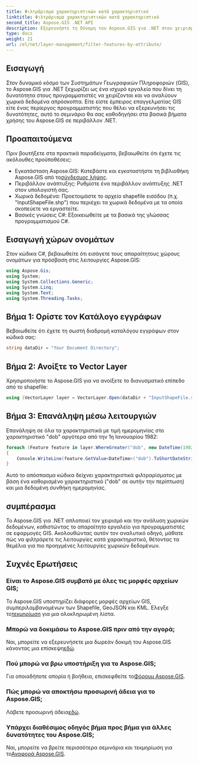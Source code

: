 ```yaml
---
title: Φιλτράρισμα χαρακτηριστικών κατά χαρακτηριστικό
linktitle: Φιλτράρισμα χαρακτηριστικών κατά χαρακτηριστικό
second_title: Aspose.GIS .NET API
description: Εξερευνήστε τη δύναμη του Aspose.GIS για .NET στον χειρισμό χωρικών δεδομένων. Φιλτράρετε τις λειτουργίες χωρίς κόπο, βελτιώνετε τις εφαρμογές GIS και ενισχύετε την παραγωγικότητα.
type: docs
weight: 21
url: /el/net/layer-management/filter-features-by-attribute/
---
```

## Εισαγωγή
Στον δυναμικό κόσμο των Συστημάτων Γεωγραφικών Πληροφοριών (GIS), το Aspose.GIS για .NET ξεχωρίζει ως ένα ισχυρό εργαλείο που δίνει τη δυνατότητα στους προγραμματιστές να χειρίζονται και να αναλύουν χωρικά δεδομένα απρόσκοπτα. Είτε είστε έμπειρος επαγγελματίας GIS είτε ένας περίεργος προγραμματιστής που θέλει να εξερευνήσει τις δυνατότητες, αυτό το σεμινάριο θα σας καθοδηγήσει στα βασικά βήματα χρήσης του Aspose.GIS σε περιβάλλον .NET.
## Προαπαιτούμενα
Πριν βουτήξετε στα πρακτικά παραδείγματα, βεβαιωθείτε ότι έχετε τις ακόλουθες προϋποθέσεις:
-  Εγκατάσταση Aspose.GIS: Κατεβάστε και εγκαταστήστε τη βιβλιοθήκη Aspose.GIS από το[σύνδεσμος λήψης](https://releases.aspose.com/gis/net/).
- Περιβάλλον ανάπτυξης: Ρυθμίστε ένα περιβάλλον ανάπτυξης .NET στον υπολογιστή σας.
- Χωρικά δεδομένα: Προετοιμάστε το αρχείο shapefile εισόδου (π.χ. "InputShapeFile.shp") που περιέχει τα χωρικά δεδομένα με τα οποία σκοπεύετε να εργαστείτε.
- Βασικές γνώσεις C#: Εξοικειωθείτε με τα βασικά της γλώσσας προγραμματισμού C#.
## Εισαγωγή χώρων ονομάτων
Στον κώδικα C#, βεβαιωθείτε ότι εισάγετε τους απαραίτητους χώρους ονομάτων για πρόσβαση στις λειτουργίες Aspose.GIS:
```csharp
using Aspose.Gis;
using System;
using System.Collections.Generic;
using System.Linq;
using System.Text;
using System.Threading.Tasks;
```
## Βήμα 1: Ορίστε τον Κατάλογο εγγράφων
Βεβαιωθείτε ότι έχετε τη σωστή διαδρομή καταλόγου εγγράφων στον κώδικά σας:
```csharp
string dataDir = "Your Document Directory";
```
## Βήμα 2: Ανοίξτε το Vector Layer
Χρησιμοποιήστε το Aspose.GIS για να ανοίξετε το διανυσματικό επίπεδο από το shapefile:
```csharp
using (VectorLayer layer = VectorLayer.Open(dataDir + "InputShapeFile.shp", Drivers.Shapefile))
```
## Βήμα 3: Επανάληψη μέσω λειτουργιών
Επανάληψη σε όλα τα χαρακτηριστικά με τιμή ημερομηνίας στο χαρακτηριστικό "dob" αργότερα από την 1η Ιανουαρίου 1982:
```csharp
foreach (Feature feature in layer.WhereGreater("dob", new DateTime(1982, 1, 1, 0, 0, 0)))
{
    Console.WriteLine(feature.GetValue<DateTime>("dob").ToShortDateString());
}
```
Αυτό το απόσπασμα κώδικα δείχνει χαρακτηριστικά φιλτραρίσματος με βάση ένα καθορισμένο χαρακτηριστικό ("dob" σε αυτήν την περίπτωση) και μια δεδομένη συνθήκη ημερομηνίας.
## συμπέρασμα
Το Aspose.GIS για .NET απλοποιεί τον χειρισμό και την ανάλυση χωρικών δεδομένων, καθιστώντας το απαραίτητο εργαλείο για προγραμματιστές σε εφαρμογές GIS. Ακολουθώντας αυτόν τον αναλυτικό οδηγό, μάθατε πώς να φιλτράρετε τις λειτουργίες κατά χαρακτηριστικό, θέτοντας τα θεμέλια για πιο προηγμένες λειτουργίες χωρικών δεδομένων.
## Συχνές Ερωτήσεις
### Είναι το Aspose.GIS συμβατό με όλες τις μορφές αρχείων GIS;
 Το Aspose.GIS υποστηρίζει διάφορες μορφές αρχείων GIS, συμπεριλαμβανομένων των Shapefile, GeoJSON και KML. Ελεγξε το[τεκμηρίωση](https://reference.aspose.com/gis/net/) για μια ολοκληρωμένη λίστα.
### Μπορώ να δοκιμάσω το Aspose.GIS πριν από την αγορά;
 Ναι, μπορείτε να εξερευνήσετε μια δωρεάν δοκιμή του Aspose.GIS κάνοντας μια επίσκεψη[εδώ](https://releases.aspose.com/).
### Πού μπορώ να βρω υποστήριξη για το Aspose.GIS;
 Για οποιαδήποτε απορία ή βοήθεια, επισκεφθείτε το[Φόρουμ Aspose.GIS](https://forum.aspose.com/c/gis/33).
### Πώς μπορώ να αποκτήσω προσωρινή άδεια για το Aspose.GIS;
 Λάβετε προσωρινή άδεια[εδώ](https://purchase.aspose.com/temporary-license/).
### Υπάρχει διαθέσιμος οδηγός βήμα προς βήμα για άλλες δυνατότητες του Aspose.GIS;
 Ναι, μπορείτε να βρείτε περισσότερα σεμινάρια και τεκμηρίωση για το[Αναφορά Aspose.GIS](https://reference.aspose.com/gis/net/).